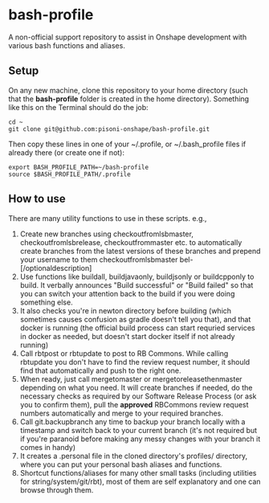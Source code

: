 # bash-profile
A non-official support repository to assist in Onshape development with various bash functions and aliases.

## Setup
On any new machine, clone this repository to your home directory (such that the **bash-profile** folder is created in the home directory). Something like this on the Terminal should do the job:

    cd ~
    git clone git@github.com:pisoni-onshape/bash-profile.git

Then copy these lines in one of your ~/.profile, or ~/.bash_profile files if already there (or create one if not):

    export BASH_PROFILE_PATH=~/bash-profile
    source $BASH_PROFILE_PATH/.profile

## How to use
There are many utility functions to use in these scripts. e.g.,
1. Create new branches using checkoutfromlsbmaster, checkoutfromlsbrelease, checkoutfrommaster etc. to automatically create branches from the latest versions of these branches and prepend your username to them
    checkoutfromlsbmaster bel-<xxxxxx>[/optionaldescription]
1. Use functions like buildall, buildjavaonly, buildjsonly or buildcpponly to build. It verbally announces "Build successful" or "Build failed" so that you can switch your attention back to the build if you were doing something else.
1. It also checks you're in newton directory before building (which sometimes causes confusion as gradle doesn't tell you that), and that docker is running (the official build process can start requried services in docker as needed, but doesn't start docker itself if not already running)
1. Call rbtpost or rbtupdate to post to RB Commons. While calling rbtupdate you don't have to find the review request number, it should find that automatically and push to the right one.
1. When ready, just call mergetomaster or mergetoreleasethenmaster depending on what you need. It will create branches if needed, do the necessary checks as required by our Software Release Process (or ask you to confirm them), pull the **approved** RBCommons review request numbers automatically and merge to your required branches.
1. Call git.backupbranch any time to backup your branch locally with a timestamp and switch back to your current branch (it's not required but if you're paranoid before making any messy changes with your branch it comes in handy)
1. It creates a .personal file in the cloned directory's profiles/ directory, where you can put your personal bash aliases and functions.
1. Shortcut functions/aliases for many other small tasks (including utilities for string/system/git/rbt), most of them are self explanatory and one can browse through them.
